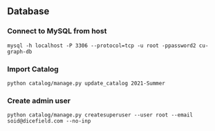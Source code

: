 
## Database

### Connect to MySQL from host

    mysql -h localhost -P 3306 --protocol=tcp -u root -ppassword2 cu-graph-db

### Import Catalog

    python catalog/manage.py update_catalog 2021-Summer

### Create admin user

    python catalog/manage.py createsuperuser --user root --email soid@dicefield.com --no-inp


